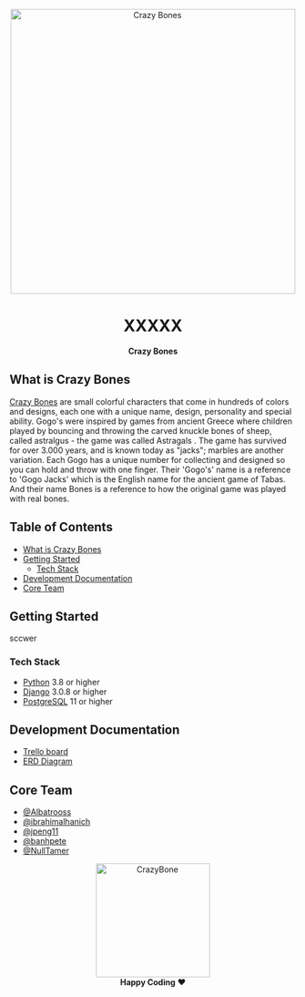 <div align="center">
  <br>
  <img alt="Crazy Bones" src="https://vignette.wikia.nocookie.net/crazybonespedia/images/1/1c/LogoIdea2.png/revision/latest/scale-to-width-down/310?cb=20190222195524" width="500px">
  <h1>XXXXX</h1>
  <strong>Crazy Bones</strong>
</div>

## What is Crazy Bones

[Crazy Bones](https://en.wikipedia.org/wiki/Gogo%27s_Crazy_Bones) are small colorful characters that come in hundreds of colors and designs, each one with a unique name, design, personality and special ability. Gogo's were inspired by games from ancient Greece where children played by bouncing and throwing the carved knuckle bones of sheep, called astralgus - the game was called Astragals . The game has survived for over 3.000 years, and is known today as "jacks"; marbles are another variation. Each Gogo has a unique number for collecting and designed so you can hold and throw with one finger. Their 'Gogo's' name is a reference to 'Gogo Jacks' which is the English name for the ancient game of Tabas. And their name Bones is a reference to how the original game was played with real bones.

## Table of Contents

- [What is Crazy Bones](#what-is-crazy-bones)
- [Getting Started](#getting-started)
  - [Tech Stack](#tech-stack)
- [Development Documentation](#development-documentation)
- [Core Team](#core-team)

## Getting Started

sccwer

### Tech Stack

- [Python](https://www.python.org/downloads/) 3.8 or higher
- [Django](https://www.djangoproject.com/download/) 3.0.8 or higher
- [PostgreSQL](https://www.postgresql.org/download/) 11 or higher

## Development Documentation

- [Trello board]()
- [ERD Diagram]()

## Core Team

- [@Albatrooss](https://github.com/Albatrooss)
- [@ibrahimalhanich](https://github.com/ibrahimalhanich)
- [@jpeng11](https://github.com/jpeng11)
- [@banhpete](https://github.com/banhpete)
- [@NullTamer](https://github.com/NullTamer)

<p align="center">
  <img alt="CrazyBone" width="200px" src="https://vignette.wikia.nocookie.net/crazybonespedia/images/f/ff/Mascot101.png/revision/latest/scale-to-width-down/310?cb=20190222171713">
  <br>
  <strong>Happy Coding</strong> ❤️
</p>
